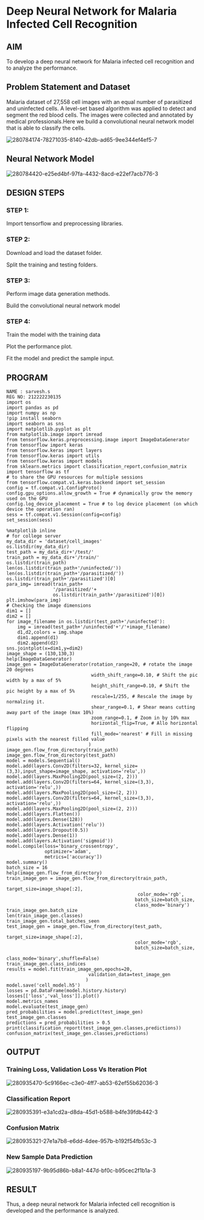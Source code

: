 # Deep Neural Network for Malaria Infected Cell Recognition

## AIM

To develop a deep neural network for Malaria infected cell recognition and to analyze the performance.

## Problem Statement and Dataset
Malaria dataset of 27,558 cell images with an equal number of parasitized and uninfected cells. A level-set based algorithm was applied to detect and segment the red blood cells. The images were collected and annotated by medical professionals.Here we build a convolutional neural network model that is able to classify the cells.

![280784174-78271035-8140-42db-ad65-9ee344ef4ef5-7](https://github.com/sarveshjustin/malaria-cell-recognition/assets/113497481/45eece47-09fb-4d88-81ec-4cf27ba39a74)


## Neural Network Model

![280784420-e25ed4bf-97fa-4432-8acd-e22ef7acb776-3](https://github.com/sarveshjustin/malaria-cell-recognition/assets/113497481/b9565ad7-6af1-46dd-a5f4-8912de6c0e83)


## DESIGN STEPS

### STEP 1:
Import tensorflow and preprocessing libraries.

### STEP 2:
Download and load the dataset folder.

Split the training and testing folders.

### STEP 3:

Perform image data generation methods.

Build the convolutional neural network model

### STEP 4:
Train the model with the training data

Plot the performance plot.

Fit the model and predict the sample input.

## PROGRAM

````
NAME : sarvesh.s
REG NO: 212222230135
import os
import pandas as pd
import numpy as np
!pip install seaborn
import seaborn as sns
import matplotlib.pyplot as plt
from matplotlib.image import imread
from tensorflow.keras.preprocessing.image import ImageDataGenerator
from tensorflow import keras
from tensorflow.keras import layers
from tensorflow.keras import utils
from tensorflow.keras import models
from sklearn.metrics import classification_report,confusion_matrix
import tensorflow as tf
# to share the GPU resources for multiple sessions
from tensorflow.compat.v1.keras.backend import set_session
config = tf.compat.v1.ConfigProto()
config.gpu_options.allow_growth = True # dynamically grow the memory used on the GPU
config.log_device_placement = True # to log device placement (on which device the operation ran)
sess = tf.compat.v1.Session(config=config)
set_session(sess)

%matplotlib inline
# for college server
my_data_dir = 'dataset/cell_images'
os.listdir(my_data_dir)
test_path = my_data_dir+'/test/'
train_path = my_data_dir+'/train/'
os.listdir(train_path)
len(os.listdir(train_path+'/uninfected/'))
len(os.listdir(train_path+'/parasitized/'))
os.listdir(train_path+'/parasitized')[0]
para_img= imread(train_path+
                 '/parasitized/'+
                 os.listdir(train_path+'/parasitized')[0])
plt.imshow(para_img)
# Checking the image dimensions
dim1 = []
dim2 = []
for image_filename in os.listdir(test_path+'/uninfected'):
    img = imread(test_path+'/uninfected'+'/'+image_filename)
    d1,d2,colors = img.shape
    dim1.append(d1)
    dim2.append(d2)
sns.jointplot(x=dim1,y=dim2)
image_shape = (130,130,3)
help(ImageDataGenerator)
image_gen = ImageDataGenerator(rotation_range=20, # rotate the image 20 degrees
                               width_shift_range=0.10, # Shift the pic width by a max of 5%
                               height_shift_range=0.10, # Shift the pic height by a max of 5%
                               rescale=1/255, # Rescale the image by normalzing it.
                               shear_range=0.1, # Shear means cutting away part of the image (max 10%)
                               zoom_range=0.1, # Zoom in by 10% max
                               horizontal_flip=True, # Allo horizontal flipping
                               fill_mode='nearest' # Fill in missing pixels with the nearest filled value
                              )
image_gen.flow_from_directory(train_path)
image_gen.flow_from_directory(test_path)
model = models.Sequential()
model.add(layers.Conv2D(filters=32, kernel_size=(3,3),input_shape=image_shape, activation='relu',))
model.add(layers.MaxPooling2D(pool_size=(2, 2)))
model.add(layers.Conv2D(filters=64, kernel_size=(3,3), activation='relu',))
model.add(layers.MaxPooling2D(pool_size=(2, 2)))
model.add(layers.Conv2D(filters=64, kernel_size=(3,3), activation='relu',))
model.add(layers.MaxPooling2D(pool_size=(2, 2)))
model.add(layers.Flatten())
model.add(layers.Dense(128))
model.add(layers.Activation('relu'))
model.add(layers.Dropout(0.5))
model.add(layers.Dense(1))
model.add(layers.Activation('sigmoid'))
model.compile(loss='binary_crossentropy',
              optimizer='adam',
              metrics=['accuracy'])
model.summary()
batch_size = 16
help(image_gen.flow_from_directory)
train_image_gen = image_gen.flow_from_directory(train_path,
                                               target_size=image_shape[:2],
                                                color_mode='rgb',
                                               batch_size=batch_size,
                                               class_mode='binary')
train_image_gen.batch_size
len(train_image_gen.classes)
train_image_gen.total_batches_seen
test_image_gen = image_gen.flow_from_directory(test_path,
                                               target_size=image_shape[:2],
                                               color_mode='rgb',
                                               batch_size=batch_size,
                                               class_mode='binary',shuffle=False)
train_image_gen.class_indices
results = model.fit(train_image_gen,epochs=20,
                              validation_data=test_image_gen
                             )
model.save('cell_model.h5')
losses = pd.DataFrame(model.history.history)
losses[['loss','val_loss']].plot()
model.metrics_names
model.evaluate(test_image_gen)
pred_probabilities = model.predict(test_image_gen)
test_image_gen.classes
predictions = pred_probabilities > 0.5
print(classification_report(test_image_gen.classes,predictions))
confusion_matrix(test_image_gen.classes,predictions)

````

## OUTPUT

### Training Loss, Validation Loss Vs Iteration Plot


![280935470-5c9166ec-c3e0-4ff7-ab53-62ef55b62036-3](https://github.com/sarveshjustin/malaria-cell-recognition/assets/113497481/8d81116f-6938-482b-8e4d-28018413cdb5)


### Classification Report


![280935391-e3a1cd2a-d8da-45d1-b588-b4fe39fdb442-3](https://github.com/sarveshjustin/malaria-cell-recognition/assets/113497481/db614d1a-8c2a-4320-892c-b2895a6584bc)



### Confusion Matrix
![280935321-27e1a7b8-e6dd-4dee-957b-b192f54fb53c-3](https://github.com/sarveshjustin/malaria-cell-recognition/assets/113497481/8e88318e-c730-40ce-b194-a84a0f1dd0a8)




### New Sample Data Prediction
![280935197-9b95d86b-b8a1-447d-bf0c-b95cec2f1b1a-3](https://github.com/sarveshjustin/malaria-cell-recognition/assets/113497481/d9a844a2-b870-4e97-9d31-085f6374999e)





## RESULT
Thus, a deep neural network for Malaria infected cell recognition is developed and the performance is analyzed.

